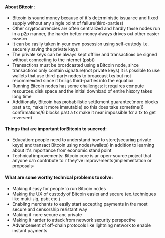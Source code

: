 #### About Bitcoin:
- Bitcoin is sound money because of it's deterministic issuance and fixed supply without any single point of failure(third-parties)
- Other cryptocurrencies are often centralized and hardly those nodes run in a p2p manner, the harder better money always drives out other easier monies
- It can be easily taken in your own posession using self-custody i.e. securely saving the private keys
- The private keys can be always kept offline and transactions be signed without connecting to the internet (psbt)
- Transactions must be broadcasted using a Bitcoin node, since transactions only contain signature(not private keys) it is possible to use wallets that use third-party nodes to broadcast txs but not recommended since it brings third-parties into the equation
- Running Bitcoin nodes has some challenges: it requires compute resources, disk space and the initial download of entire history takes long time
- Additionally, Bitcoin has probabilistic settlement guarantee(more blocks past a tx, make it more immutable) so this does take sometime(6 confirmations/6 blocks past a tx make it near impossible for a tx to get reversed).


#### Things that are important for Bitcoin to succeed:
- Education: people need to understand how to store(securing private keys) and transact Bitcoin(using nodes/wallets) in addition to learning about it's importance from economic stand point
- Technical improvements: Bitcoin core is an open-source project that anyone can contribute to if they've improvements(implementation or proposals)


#### What are some worthy technical problems to solve:
- Making it easy for people to run Bitcoin nodes 
- Making the UX of custody of Bitcoin easier and secure (ex. techniques like multi-sig, psbt etc.)
- Enabling merchants to easily start accepting payments in the most secure and censorship resistant way
- Making it more secure and private
- Making it harder to attack from network security perspective
- Advancement of off-chain protocols like lightning network to enable instant payments

